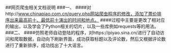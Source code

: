 ##网页爬虫相关文档说明
###一、
####对http://www.chinapiao.com.cn/query.php网站爬虫程序的修改，添加了票价排序出来最高前十、最低前十演出的时间和地点。
####过程中主要是更改了相对应的输出，以及学会了Python相关的切片，以及一些库例如requests等的用法。
###二、
####仿照老师自动登陆的程序，对https://piyao.sina.cn/进行了自动访问和爬取数据，自动向下刷新界面，成功获取标题以及评论数，然后又根据评论数进行了重新排序，成功找出了十大谣言。